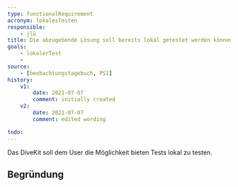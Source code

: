 ```yaml
---
type: functionalRequirement
acronym: lokalesTesten
responsible: 
    - jlü
title: Die abzugebende Lösung soll bereits lokal getestet werden können
goals: 
    - lokalerTest
    -
source:
    - [beobachtungstagebuch, PS1]
history:
    v1:
        date: 2021-07-07
        comment: initially created
    v2:
        date: 2021-07-07
        comment: edited wording

todo: 
---
```


Das DiveKit soll dem User die Möglichkeit bieten Tests lokal zu testen.


## Begründung
